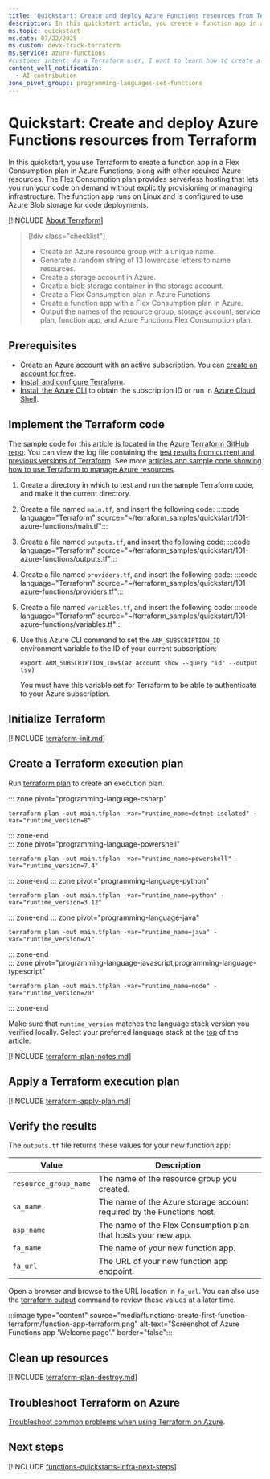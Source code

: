 ```yaml
---
title: 'Quickstart: Create and deploy Azure Functions resources from Terraform'
description: In this quickstart article, you create a function app in a Flex Consumption plan, along with the resource group, storage account, and blob storage container required by the app.
ms.topic: quickstart
ms.date: 07/22/2025
ms.custom: devx-track-terraform
ms.service: azure-functions
#customer intent: As a Terraform user, I want to learn how to create a function app in a Flex Consumption plan along with required storage account and blob storage container used for deployments.
content_well_notification: 
  - AI-contribution
zone_pivot_groups: programming-languages-set-functions
---
```


# Quickstart: Create and deploy Azure Functions resources from Terraform

In this quickstart, you use Terraform to create a function app in a Flex Consumption plan in Azure Functions, along with other required Azure resources. The Flex Consumption plan provides serverless hosting that lets you run your code on demand without explicitly provisioning or managing infrastructure. The function app runs on Linux and is configured to use Azure Blob storage for code deployments.

[!INCLUDE [About Terraform](~/azure-dev-docs-pr/articles/terraform/includes/abstract.md)]

> [!div class="checklist"]
> * Create an Azure resource group with a unique name.
> * Generate a random string of 13 lowercase letters to name resources.
> * Create a storage account in Azure.
> * Create a blob storage container in the storage account.
> * Create a Flex Consumption plan in Azure Functions.
> * Create a function app with a Flex Consumption plan in Azure.
> * Output the names of the resource group, storage account, service plan, function app, and Azure Functions Flex Consumption plan.

## Prerequisites

- Create an Azure account with an active subscription. You can [create an account for free](https://azure.microsoft.com/pricing/purchase-options/azure-account?cid=msft_learn).
- [Install and configure Terraform](/azure/developer/terraform/quickstart-configure).
- [Install the Azure CLI](/cli/azure/install-azure-cli) to obtain the subscription ID or run in [Azure Cloud Shell](/azure/cloud-shell/overview).

## Implement the Terraform code

The sample code for this article is located in the [Azure Terraform GitHub repo](https://github.com/Azure/terraform/tree/master/quickstart/101-azure-functions). You can view the log file containing the [test results from current and previous versions of Terraform](https://github.com/Azure/terraform/tree/master/quickstart/101-azure-functions/TestRecord.md). See more [articles and sample code showing how to use Terraform to manage Azure resources](/azure/terraform).

1. Create a directory in which to test and run the sample Terraform code, and make it the current directory.

1. Create a file named `main.tf`, and insert the following code:
    :::code language="Terraform" source="~/terraform_samples/quickstart/101-azure-functions/main.tf":::

1. Create a file named `outputs.tf`, and insert the following code:
    :::code language="Terraform" source="~/terraform_samples/quickstart/101-azure-functions/outputs.tf":::

1. Create a file named `providers.tf`, and insert the following code:
    :::code language="Terraform" source="~/terraform_samples/quickstart/101-azure-functions/providers.tf":::

1. Create a file named `variables.tf`, and insert the following code:
    :::code language="Terraform" source="~/terraform_samples/quickstart/101-azure-functions/variables.tf":::

1. Use this Azure CLI command to set the `ARM_SUBSCRIPTION_ID` environment variable to the ID of your current subscription:

    ```azurecli
    export ARM_SUBSCRIPTION_ID=$(az account show --query "id" --output tsv)
    ```

    You must have this variable set for Terraform to be able to authenticate to your Azure subscription.

## Initialize Terraform

[!INCLUDE [terraform-init.md](~/azure-dev-docs-pr/articles/terraform/includes/terraform-init.md)]

## Create a Terraform execution plan

Run [terraform plan](https://www.terraform.io/docs/commands/plan.html) to create an execution plan.

::: zone pivot="programming-language-csharp" 
```console
terraform plan -out main.tfplan -var="runtime_name=dotnet-isolated" -var="runtime_version=8"
```
::: zone-end  
::: zone pivot="programming-language-powershell" 
```console
terraform plan -out main.tfplan -var="runtime_name=powershell" -var="runtime_version=7.4"
```
::: zone-end 
::: zone pivot="programming-language-python" 
```console
terraform plan -out main.tfplan -var="runtime_name=python" -var="runtime_version=3.12"
```
::: zone-end 
::: zone pivot="programming-language-java"  
```console
terraform plan -out main.tfplan -var="runtime_name=java" -var="runtime_version=21"
```
::: zone-end  
::: zone pivot="programming-language-javascript,programming-language-typescript"  
```console
terraform plan -out main.tfplan -var="runtime_name=node" -var="runtime_version=20"
```
::: zone-end  

Make sure that `runtime_version` matches the language stack version you verified locally. Select your preferred language stack at the [top](#top) of the article.

[!INCLUDE [terraform-plan-notes.md](~/azure-dev-docs-pr/articles/terraform/includes/terraform-plan-notes.md)]

## Apply a Terraform execution plan

[!INCLUDE [terraform-apply-plan.md](~/azure-dev-docs-pr/articles/terraform/includes/terraform-apply-plan.md)]

## Verify the results

The `outputs.tf` file returns these values for your new function app:

| Value | Description |
| --- | --- |
| `resource_group_name` | The name of the resource group you created. |
| `sa_name` | The name of the Azure storage account required by the Functions host. | 
| `asp_name` | The name of the Flex Consumption plan that hosts your new app. |
| `fa_name` | The name of your new function app. |
| `fa_url` | The URL of your new function app endpoint. | 

Open a browser and browse to the URL location in `fa_url`. You can also use the [terraform output](https://developer.hashicorp.com/terraform/cli/commands/output) command to review these values at a later time.

:::image type="content" source="media/functions-create-first-function-terraform/function-app-terraform.png" alt-text="Screenshot of Azure Functions app 'Welcome page'." border="false":::

## Clean up resources

[!INCLUDE [terraform-plan-destroy.md](~/azure-dev-docs-pr/articles/terraform/includes/terraform-plan-destroy.md)]

## Troubleshoot Terraform on Azure

[Troubleshoot common problems when using Terraform on Azure](/azure/developer/terraform/troubleshoot).

## Next steps

[!INCLUDE [functions-quickstarts-infra-next-steps](../../includes/functions-quickstarts-infra-next-steps.md)]
